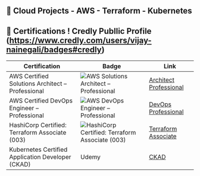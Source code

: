 ## 🚀 Cloud Projects - AWS - Terraform - Kubernetes


## 🏅 Certifications ! Credly Publlic Profile (https://www.credly.com/users/vijay-nainegali/badges#credly)

| Certification | Badge | Link |
|---------------|-------|------|
|AWS Certified Solutions Architect – Professional|![AWS Solutions Architect – Professional](https://images.credly.com/size/110x110/images/2d84e428-9078-49b6-a804-13c15383d0de/image.png) |[Architect Professional](https://www.credly.com/badges/5bb819bc-ae9f-4546-b472-064949b49a4c/public_url)
|AWS Certified DevOps Engineer – Professional|![AWS DevOps Engineer – Professional](https://images.credly.com/size/110x110/images/bd31ef42-d460-493e-8503-39592aaf0458/image.png)|[DevOps Professional](https://www.credly.com/badges/07282de3-19b9-496e-acc7-25a31a01665e/public_url)
|HashiCorp Certified: Terraform Associate (003)|![HashiCorp Certified: Terraform Associate (003)](https://images.credly.com/size/110x110/images/0dc62494-dc94-469a-83af-e35309f27356/blob)|[Terraform Associate](https://www.credly.com/badges/e5da1168-fc4c-472d-bab7-d8c46d125e79/public_url)
|Kubernetes Certified Application Developer (CKAD)|Udemy|[CKAD](https://www.udemy.com/certificate/UC-919f5657-7d7f-46d1-9282-fd414efb70ca/)




            






